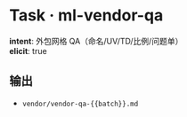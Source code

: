 # Task · ml-vendor-qa

**intent**: 外包网格 QA（命名/UV/TD/比例/问题单）  
**elicit**: true

## 输出

- `vendor/vendor-qa-{{batch}}.md`
